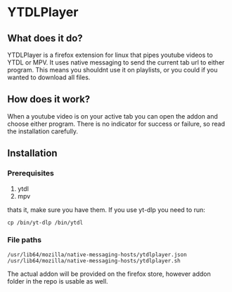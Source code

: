 # YTDLPlayer
## What does it do?
YTDLPlayer is a firefox extension for linux that pipes youtube videos to YTDL or MPV. It uses native messaging to send the current tab url to either program. This means you shouldnt use it on playlists, or you could if you wanted to download all files.
## How does it work?
When a youtube video is on your active tab you can open the addon and choose either program.
There is no indicator for success or failure, so read the installation carefully.
## Installation
### Prerequisites
1. ytdl
2. mpv

thats it, make sure you have them.
If you use yt-dlp you need to run:
```
cp /bin/yt-dlp /bin/ytdl
```
### File paths
```
/usr/lib64/mozilla/native-messaging-hosts/ytdlplayer.json
/usr/lib64/mozilla/native-messaging-hosts/ytdlplayer.sh
```
The actual addon will be provided on the firefox store, however addon folder in the repo is usable as well.
